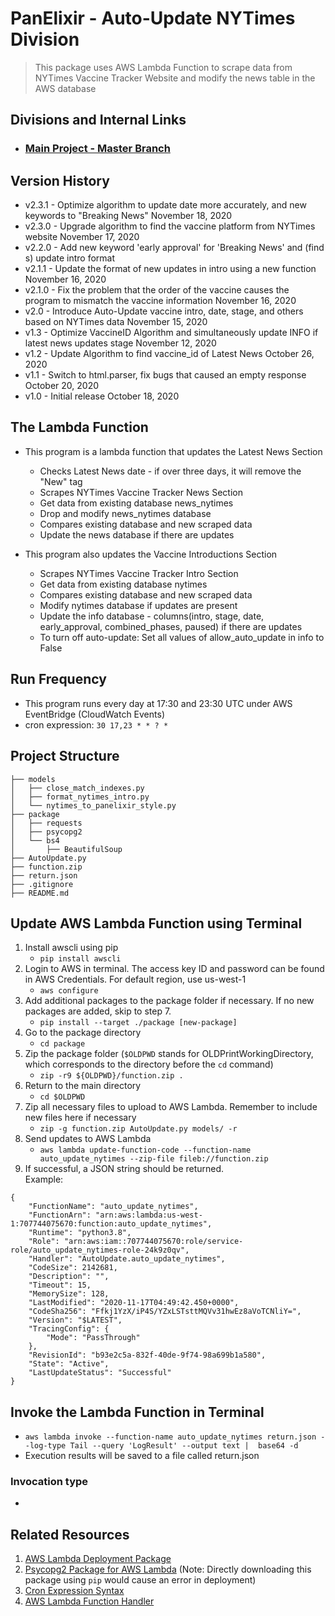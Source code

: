 # PanElixir - Auto-Update NYTimes Division
> This package uses AWS Lambda Function to scrape data from NYTimes Vaccine Tracker Website and modify the news table in the AWS database

## **Divisions and Internal Links**
+ ### [Main Project - Master Branch](https://github.com/tonyliunyc/panelixir/tree/master)

## Version History
- v2.3.1 - Optimize algorithm to update date more accurately, and new keywords to "Breaking News" November 18, 2020
- v2.3.0 - Upgrade algorithm to find the vaccine platform from NYTimes website November 17, 2020
- v2.2.0 - Add new keyword 'early approval' for 'Breaking News' and (find <br>s) update intro format
- v2.1.1 - Update the format of new updates in intro using a new function November 16, 2020
- v2.1.0 - Fix the problem that the order of the vaccine causes the program to mismatch the vaccine information November 16, 2020
- v2.0 - Introduce Auto-Update vaccine intro, date, stage, and others based on NYTimes data November 15, 2020
- v1.3 - Optimize VaccineID Algorithm and simultaneously update INFO if latest news updates stage November 12, 2020
- v1.2 - Update Algorithm to find vaccine_id of Latest News October 26, 2020
- v1.1 - Switch to html.parser, fix bugs that caused an empty response October 20, 2020
- v1.0 - Initial release October 18, 2020

## The Lambda Function
- This program is a lambda function that updates the Latest News Section
    - Checks Latest News date - if over three days, it will remove the "New" tag
    - Scrapes NYTimes Vaccine Tracker News Section
    - Get data from existing database news_nytimes
    - Drop and modify news_nytimes database
    - Compares existing database and new scraped data
    - Update the news database if there are updates
    
- This program also updates the Vaccine Introductions Section
    - Scrapes NYTimes Vaccine Tracker Intro Section
    - Get data from existing database nytimes
    - Compares existing database and new scraped data
    - Modify nytimes database if updates are present
    - Update the info database - columns(intro, stage, date, early_approval, combined_phases, paused) if there are updates
    - To turn off auto-update: Set all values of allow_auto_update in info to False

## Run Frequency
- This program runs every day at 17:30 and 23:30 UTC under AWS EventBridge (CloudWatch Events)
- cron expression: `30 17,23 * * ? *`

## Project Structure
```
├── models
│   ├── close_match_indexes.py
│   ├── format_nytimes_intro.py
│   └── nytimes_to_panelixir_style.py
├── package
│   ├── requests
│   ├── psycopg2
│   └── bs4
│       ├── BeautifulSoup
├── AutoUpdate.py
├── function.zip
├── return.json
├── .gitignore
├── README.md
```

## Update AWS Lambda Function using Terminal
1. Install awscli using pip 
    + `pip install awscli`
2. Login to AWS in terminal. The access key ID and password can be found in AWS Credentials. For default region, use us-west-1
    + `aws configure`
3. Add additional packages to the package folder if necessary. If no new packages are added, skip to step 7.
    + `pip install --target ./package [new-package]`
4. Go to the package directory
    + `cd package`
5. Zip the package folder (`$OLDPWD` stands for OLDPrintWorkingDirectory, which corresponds to the directory before the `cd` command)
    + `zip -r9 ${OLDPWD}/function.zip .`
6. Return to the main directory
    + `cd $OLDPWD`
7. Zip all necessary files to upload to AWS Lambda. Remember to include new files here if necessary
    + `zip -g function.zip AutoUpdate.py models/ -r`
8. Send updates to AWS Lambda
    + `aws lambda update-function-code --function-name auto_update_nytimes --zip-file fileb://function.zip`
9. If successful, a JSON string should be returned. <br>
Example: 
```
{
    "FunctionName": "auto_update_nytimes",
    "FunctionArn": "arn:aws:lambda:us-west-1:707744075670:function:auto_update_nytimes",
    "Runtime": "python3.8",
    "Role": "arn:aws:iam::707744075670:role/service-role/auto_update_nytimes-role-24k9z0qv",
    "Handler": "AutoUpdate.auto_update_nytimes",
    "CodeSize": 2142681,
    "Description": "",
    "Timeout": 15,
    "MemorySize": 128,
    "LastModified": "2020-11-17T04:49:42.450+0000",
    "CodeSha256": "Ffkj1YzX/iP4S/YZxLSTsttMQVv31hwEz8aVoTCNliY=",
    "Version": "$LATEST",
    "TracingConfig": {
        "Mode": "PassThrough"
    },
    "RevisionId": "b93e2c5a-832f-40de-9f74-98a699b1a580",
    "State": "Active",
    "LastUpdateStatus": "Successful"
}

```

## Invoke the Lambda Function in Terminal
+ `aws lambda invoke --function-name auto_update_nytimes return.json --log-type Tail --query 'LogResult' --output text |  base64 -d`
+ Execution results will be saved to a file called return.json

### Invocation type
+ 

## Related Resources
1. [AWS Lambda Deployment Package](https://docs.aws.amazon.com/lambda/latest/dg/python-package.html)
2. [Psycopg2 Package for AWS Lambda](https://github.com/jkehler/awslambda-psycopg2) (Note: Directly downloading this package using `pip` would cause an error in deployment)
3. [Cron Expression Syntax](https://docs.aws.amazon.com/AmazonCloudWatch/latest/events/ScheduledEvents.html)
4. [AWS Lambda Function Handler](https://docs.aws.amazon.com/lambda/latest/dg/python-handler.html)

